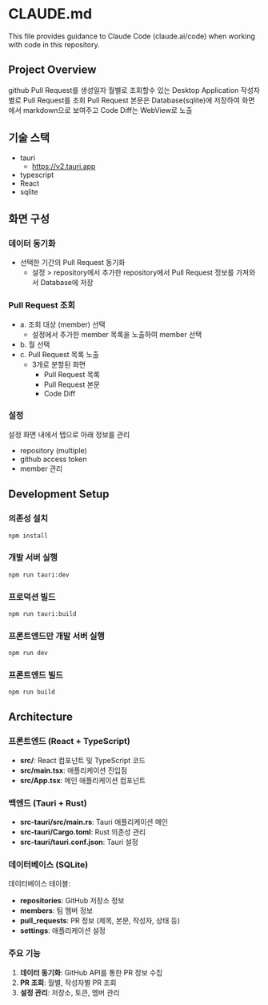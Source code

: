 # CLAUDE.md

This file provides guidance to Claude Code (claude.ai/code) when working with code in this repository.

## Project Overview

github Pull Request를 생성일자 월별로 조회할수 있는 Desktop Application
작성자 별로 Pull Request를 조회
Pull Request 본문은 Database(sqlite)에 저장하여 화면에서 markdown으로 보여주고 Code Diff는 WebView로 노출

## 기술 스택

- tauri
  - https://v2.tauri.app
- typescript
- React
- sqlite

## 화면 구성

### 데이터 동기화

- 선택한 기간의 Pull Request 동기화
  - 설정 > repository에서 추가한 repository에서 Pull Request 정보를 가져와서 Database에 저장

### Pull Request 조회

- a. 조회 대상 (member) 선택
  - 설정에서 추가한 member 목록을 노출하여 member 선택
- b. 월 선택
- c. Pull Request 목록 노출
  - 3개로 분할된 화면
    - Pull Request 목록
    - Pull Request 본문
    - Code Diff

### 설정

설정 화면 내에서 탭으로 아래 정보를 관리

- repository (multiple)
- github access token
- member 관리

## Development Setup

### 의존성 설치
```bash
npm install
```

### 개발 서버 실행
```bash
npm run tauri:dev
```

### 프로덕션 빌드
```bash
npm run tauri:build
```

### 프론트엔드만 개발 서버 실행
```bash
npm run dev
```

### 프론트엔드 빌드
```bash
npm run build
```

## Architecture

### 프론트엔드 (React + TypeScript)
- **src/**: React 컴포넌트 및 TypeScript 코드
- **src/main.tsx**: 애플리케이션 진입점
- **src/App.tsx**: 메인 애플리케이션 컴포넌트

### 백엔드 (Tauri + Rust)
- **src-tauri/src/main.rs**: Tauri 애플리케이션 메인
- **src-tauri/Cargo.toml**: Rust 의존성 관리
- **src-tauri/tauri.conf.json**: Tauri 설정

### 데이터베이스 (SQLite)
데이터베이스 테이블:
- **repositories**: GitHub 저장소 정보
- **members**: 팀 멤버 정보
- **pull_requests**: PR 정보 (제목, 본문, 작성자, 상태 등)
- **settings**: 애플리케이션 설정

### 주요 기능
1. **데이터 동기화**: GitHub API를 통한 PR 정보 수집
2. **PR 조회**: 월별, 작성자별 PR 조회
3. **설정 관리**: 저장소, 토큰, 멤버 관리
